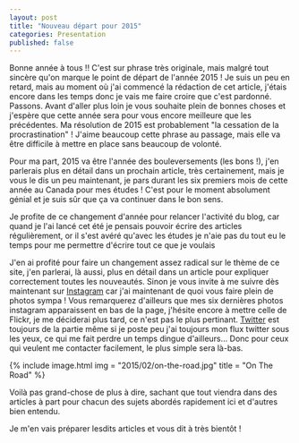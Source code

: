 ```yaml
---
layout: post
title: "Nouveau départ pour 2015"
categories: Presentation
published: false
---
```

Bonne année à tous !! C'est sur phrase très originale, mais malgré tout sincère qu'on marque le point de départ de l'année 2015 ! Je suis un peu en retard, mais au moment où j'ai commencé la rédaction de cet article, j'étais encore dans les temps donc je vais me faire croire que c'est pardonné. Passons. Avant d'aller plus loin je vous souhaite plein de bonnes choses et j'espère que cette année sera pour vous encore meilleure que les précédentes. Ma résolution de 2015 est probablement "la cessation de la procrastination" ! J'aime beaucoup cette phrase au passage, mais elle va être difficile à mettre en place sans beaucoup de volonté.

Pour ma part, 2015 va être l'année des bouleversements (les bons !), j'en parlerais plus en détail dans un prochain article, très certainement, mais je vous le dis un peu maintenant, je pars durant les six premiers mois de cette année au Canada pour mes études ! C'est pour le moment absolument génial et je suis sûr que ça va continuer dans le bon sens.

Je profite de ce changement d'année pour relancer l'activité du blog, car quand je l'ai lancé cet été je pensais pouvoir écrire des articles régulièrement, or il s'est avéré qu'avec les études je n'aie pas du tout eu le temps pour me permettre d'écrire tout ce que je voulais

J'en ai profité pour faire un changement assez radical sur le thème de ce site, j'en parlerai, là aussi, plus en détail dans un article pour expliquer correctement toutes les nouveautés. Sinon je vous invite à me suivre dès maintenant sur [Instagram](https://instagram.com/guillaumebriday) car j'ai maintenant de quoi vous faire plein de photos sympa ! Vous remarquerez d'ailleurs que mes six dernières photos instagram apparaissent en bas de la page, j'hésite encore à mettre celle de Flickr, je me déciderai plus tard, ce n'est pas le plus pertinant. [Twitter](https://twitter.com/guillaumebriday) est toujours de la partie même si je poste peu j'ai toujours mon flux twitter sous les yeux, ce qui me fait perdre un temps dingue d'ailleurs... Donc pour ceux qui veulent me contacter facilement, le plus simple sera là-bas.

{% include image.html
            img = "2015/02/on-the-road.jpg"
            title = "On The Road" %}

Voilà pas grand-chose de plus à dire, sachant que tout viendra dans des articles à part pour chacun des sujets abordés rapidement ici et d'autres bien entendu.

Je m'en vais préparer lesdits articles et vous dit à très bientôt !

